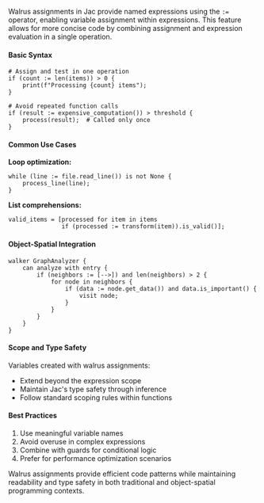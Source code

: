 Walrus assignments in Jac provide named expressions using the `:=` operator, enabling variable assignment within expressions. This feature allows for more concise code by combining assignment and expression evaluation in a single operation.

#### Basic Syntax

```jac
# Assign and test in one operation
if (count := len(items)) > 0 {
    print(f"Processing {count} items");
}

# Avoid repeated function calls
if (result := expensive_computation()) > threshold {
    process(result);  # Called only once
}
```

#### Common Use Cases

**Loop optimization:**
```jac
while (line := file.read_line()) is not None {
    process_line(line);
}
```

**List comprehensions:**
```jac
valid_items = [processed for item in items 
               if (processed := transform(item)).is_valid()];
```

#### Object-Spatial Integration

```jac
walker GraphAnalyzer {
    can analyze with entry {
        if (neighbors := [-->]) and len(neighbors) > 2 {
            for node in neighbors {
                if (data := node.get_data()) and data.is_important() {
                    visit node;
                }
            }
        }
    }
}
```

#### Scope and Type Safety

Variables created with walrus assignments:
- Extend beyond the expression scope
- Maintain Jac's type safety through inference
- Follow standard scoping rules within functions

#### Best Practices

1. Use meaningful variable names
2. Avoid overuse in complex expressions
3. Combine with guards for conditional logic
4. Prefer for performance optimization scenarios

Walrus assignments provide efficient code patterns while maintaining readability and type safety in both traditional and object-spatial programming contexts.
